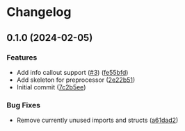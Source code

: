 # Changelog

## 0.1.0 (2024-02-05)


### Features

* Add info callout support ([#3](https://github.com/GeckoEidechse/mdbook-obsidian/issues/3)) ([fe55bfd](https://github.com/GeckoEidechse/mdbook-obsidian/commit/fe55bfd828e598083badde55ba3a9502bf920c58))
* Add skeleton for preprocessor ([2e22b51](https://github.com/GeckoEidechse/mdbook-obsidian/commit/2e22b510c05dd19422d2430c67e17cc111e0d968))
* Initial commit ([7c2b5ee](https://github.com/GeckoEidechse/mdbook-obsidian/commit/7c2b5ee39d2b880a4922d1786283342823df53ff))


### Bug Fixes

* Remove currently unused imports and structs ([a61dad2](https://github.com/GeckoEidechse/mdbook-obsidian/commit/a61dad219c6772ee59fd67d9a278e5daa6ebb043))

